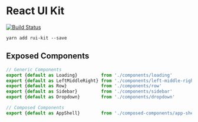 # React UI Kit

[![Build Status](https://travis-ci.org/esayemm/rui-kit.svg?branch=master)](https://travis-ci.org/esayemm/rui-kit)

```
yarn add rui-kit --save
```

## Exposed Components

```js
// Generic Components
export {default as Loading}         from './components/loading'
export {default as LeftMiddleRight} from './components/left-middle-right'
export {default as Row}             from './components/row'
export {default as Sidebar}         from './components/sidebar'
export {default as Dropdown}        from './components/dropdown'

// Composed Components
export {default as AppShell}        from './composed-components/app-shell'
```
